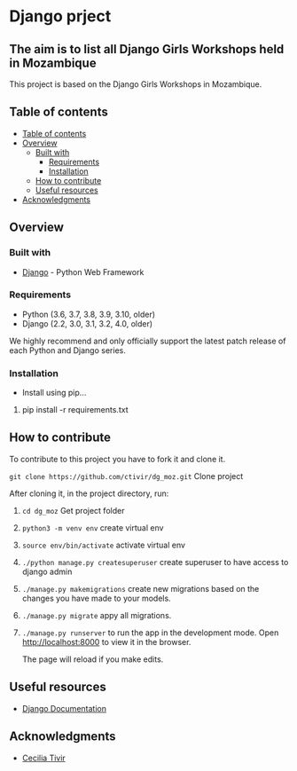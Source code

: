 


# Django prject
## The aim is to list all Django Girls Workshops held in Mozambique 

This project is based on the Django Girls Workshops in Mozambique.  

## Table of contents

 - [Table of contents](#table-of-contents)
 - [Overview](#overview)
    - [Built with](#built-with)
      - [Requirements](#Requirements)
      - [Installation](#Installation)
    - [How to contribute](#how-to-contribute)
    - [Useful resources](#useful-resources)
 - [Acknowledgments](#acknowledgments)

## Overview

### Built with

- [Django](https://www.djangoproject.com/) - Python Web Framework

### Requirements

- Python (3.6, 3.7, 3.8, 3.9, 3.10, older)
- Django (2.2, 3.0, 3.1, 3.2, 4.0, older)

We highly recommend and only officially support the latest patch release of each Python and Django series.

### Installation

- Install using pip...

 1. pip install -r requirements.txt

## How to contribute

To contribute to this project you have to fork it and clone it.

`git clone https://github.com/ctivir/dg_moz.git` Clone project

After cloning it, in the project directory, run:

 1. `cd dg_moz` Get project folder
 2. `python3 -m venv env` create virtual env
 3. `source env/bin/activate` activate virtual env
 4. `./python manage.py createsuperuser` create superuser to have access to django admin
 5. `./manage.py makemigrations` create new migrations based on the changes you have made to your models.
 6. `./manage.py migrate` appy all migrations.
 7. `./manage.py runserver` to run the app in the development mode.
     Open [http://localhost:8000](http://localhost:8000) to view it in the browser.

     The page will reload if you make edits.

## Useful resources

- [Django Documentation](https://docs.djangoproject.com)

## Acknowledgments
- [Cecilia Tivir](https://github.com/ctivir)

